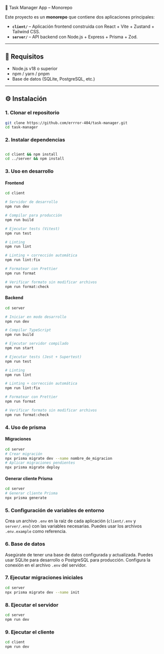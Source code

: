 🧠 Task Manager App – Monorepo

Este proyecto es un **monorepo** que contiene dos aplicaciones principales:

- **`client/`** – Aplicación frontend construida con React + Vite + Zustand + Tailwind CSS.
- **`server/`** – API backend con Node.js + Express + Prisma + Zod.

---

## 🚀 Requisitos

- Node.js v18 o superior
- npm / yarn / pnpm
- Base de datos (SQLite, PostgreSQL, etc.)

---

## ⚙️ Instalación

### 1. Clonar el repositorio

```bash
git clone https://github.com/errror-404/task-manager.git
cd task-manager
```

### 2. Instalar dependencias

```bash

cd client && npm install
cd ../server && npm install
```

### 3. Uso en desarrollo

#### Frontend

```bash
cd client

# Servidor de desarrollo
npm run dev

# Compilar para producción
npm run build

# Ejecutar tests (Vitest)
npm run test

# Linting
npm run lint

# Linting + corrección automática
npm run lint:fix

# Formatear con Prettier
npm run format

# Verificar formato sin modificar archivos
npm run format:check
```

#### Backend

```bash
cd server

# Iniciar en modo desarrollo
npm run dev

# Compilar TypeScript
npm run build

# Ejecutar servidor compilado
npm run start

# Ejecutar tests (Jest + Supertest)
npm run test

# Linting
npm run lint

# Linting + corrección automática
npm run lint:fix

# Formatear con Prettier
npm run format

# Verificar formato sin modificar archivos
npm run format:check
```

### 4. Uso de prisma

#### Migraciones

```bash
cd server
# Crear migración
npx prisma migrate dev --name nombre_de_migracion
# Aplicar migraciones pendientes
npx prisma migrate deploy
```

#### Generar cliente Prisma

```bash
cd server
# Generar cliente Prisma
npx prisma generate
```

### 5. Configuración de variables de entorno

Crea un archivo `.env` en la raíz de cada aplicación (`client/.env` y `server/.env`) con las variables necesarias. Puedes usar los archivos `.env.example` como referencia.

### 6. Base de datos

Asegúrate de tener una base de datos configurada y actualizada. Puedes usar SQLite para desarrollo o PostgreSQL para producción. Configura la conexión en el archivo `.env` del servidor.

### 7. Ejecutar migraciones iniciales

```bash
cd server
npx prisma migrate dev --name init
```

### 8. Ejecutar el servidor

```bash
cd server
npm run dev
```

### 9. Ejecutar el cliente

```bash
cd client
npm run dev
```
